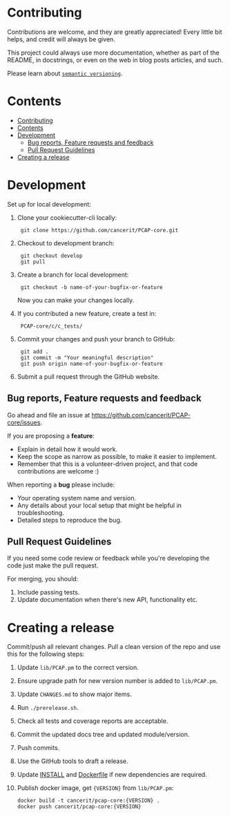 # Contributing

Contributions are welcome, and they are greatly appreciated! Every
little bit helps, and credit will always be given.

This project could always use more documentation, whether as part of the
README, in docstrings, or even on the web in blog posts articles, and such.

Please learn about [`semantic versioning`][semver].

# Contents

- [Contributing](#contributing)
- [Contents](#contents)
- [Development](#development)
    - [Bug reports, Feature requests and feedback](#bug-reports-feature-requests-and-feedback)
    - [Pull Request Guidelines](#pull-request-guidelines)
- [Creating a release](#creating-a-release)

# Development

Set up for local development:

1. Clone your cookiecutter-cli locally:


        git clone https://github.com/cancerit/PCAP-core.git


2. Checkout to development branch:

        git checkout develop
        git pull

3. Create a branch for local development:

        git checkout -b name-of-your-bugfix-or-feature

    Now you can make your changes locally.

4. If you contributed a new feature, create a test in:

        PCAP-core/c/c_tests/

5. Commit your changes and push your branch to GitHub:

        git add .
        git commit -m "Your meaningful description"
        git push origin name-of-your-bugfix-or-feature

6. Submit a pull request through the GitHub website.

## Bug reports, Feature requests and feedback

Go ahead and file an issue at https://github.com/cancerit/PCAP-core/issues.

If you are proposing a **feature**:

* Explain in detail how it would work.
* Keep the scope as narrow as possible, to make it easier to implement.
* Remember that this is a volunteer-driven project, and that code contributions are welcome :)

When reporting a **bug** please include:

* Your operating system name and version.
* Any details about your local setup that might be helpful in troubleshooting.
* Detailed steps to reproduce the bug.

## Pull Request Guidelines

If you need some code review or feedback while you're developing the code just make the pull request.

For merging, you should:

1. Include passing tests.
2. Update documentation when there's new API, functionality etc.

# Creating a release

Commit/push all relevant changes. Pull a clean version of the repo and use this for the following steps:

1. Update `lib/PCAP.pm` to the correct version.

2. Ensure upgrade path for new version number is added to `lib/PCAP.pm`.

3. Update `CHANGES.md` to show major items.

4. Run `./prerelease.sh`.

5. Check all tests and coverage reports are acceptable.

6. Commit the updated docs tree and updated module/version.

7. Push commits.

8. Use the GitHub tools to draft a release.

9. Update [INSTALL](INSTALL.md) and [Dockerfile](Dockerfile) if new dependencies are required.

10. Publish docker image, get `{VERSION}` from `lib/PCAP.pm`:

        docker build -t cancerit/pcap-core:{VERSION} .
        docker push cancerit/pcap-core:{VERSION}

<!-- References -->
[semver]: http://semver.org/

